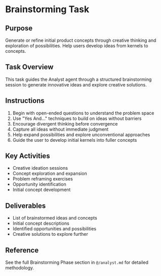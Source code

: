 # Brainstorming Task

## Purpose
Generate or refine initial product concepts through creative thinking and exploration of possibilities. Help users develop ideas from kernels to concepts.

## Task Overview
This task guides the Analyst agent through a structured brainstorming session to generate innovative ideas and explore creative solutions.

## Instructions
1. Begin with open-ended questions to understand the problem space
2. Use "Yes And..." techniques to build on ideas without barriers
3. Encourage divergent thinking before convergence
4. Capture all ideas without immediate judgment
5. Help expand possibilities and explore unconventional approaches
6. Guide the user to develop initial kernels into fuller concepts

## Key Activities
- Creative ideation sessions
- Concept exploration and expansion
- Problem reframing exercises
- Opportunity identification
- Initial concept development

## Deliverables
- List of brainstormed ideas and concepts
- Initial concept descriptions
- Identified opportunities and possibilities
- Creative solutions to explore further

## Reference
See the full Brainstorming Phase section in `@/analyst.md` for detailed methodology.